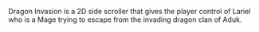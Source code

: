 Dragon Invasion is a 2D side scroller that gives the player control of Lariel who is a Mage trying to escape from the invading dragon clan of Aduk.


